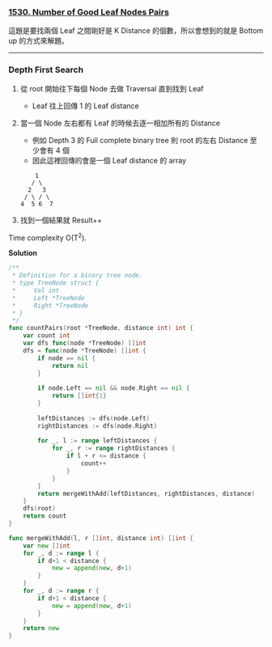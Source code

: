 ### [1530. Number of Good Leaf Nodes Pairs]

這題是要找兩個 Leaf 之間剛好是 K Distance 的個數，所以會想到的就是 Bottom up 的方式來解題。

---

### Depth First Search 

1.  從 root 開始往下每個 Node 去做 Traversal 直到找到 Leaf
    -   Leaf 往上回傳 1 的 Leaf distance
2.  當一個 Node 左右都有 Leaf 的時候去逐一相加所有的 Distance
    -   例如 Depth 3 的 Full complete binary tree 則 root 的左右 Distance 至少會有 4 個
    -   因此這裡回傳的會是一個 Leaf distance 的 array

    ```
        1
       / \
      2   3
     / \ / \
    4  5 6  7
    ```
3.  找到一個結果就 Result++

Time complexity O(T<sup>2</sup>).

**Solution**
```go
/**
 * Definition for a binary tree node.
 * type TreeNode struct {
 *     Val int
 *     Left *TreeNode
 *     Right *TreeNode
 * }
 */
func countPairs(root *TreeNode, distance int) int {
    var count int
    var dfs func(node *TreeNode) []int
    dfs = func(node *TreeNode) []int {
        if node == nil {
            return nil
        }
        
        if node.Left == nil && node.Right == nil {
            return []int{1}
        }
        
        leftDistances := dfs(node.Left)
        rightDistances := dfs(node.Right)
        
        for _, l := range leftDistances {
            for _, r := range rightDistances {
                if l + r <= distance {
                    count++
                }
            }
        }
        return mergeWithAdd(leftDistances, rightDistances, distance)
    }
    dfs(root)
    return count
}

func mergeWithAdd(l, r []int, distance int) []int {
    var new []int
    for _, d := range l {
        if d+1 < distance {
            new = append(new, d+1)
        }
    }
    for _, d := range r {
        if d+1 < distance {
            new = append(new, d+1)
        }
    }
    return new
}
```

[1530. Number of Good Leaf Nodes Pairs]: https://leetcode.com/problems/number-of-good-leaf-nodes-pairs